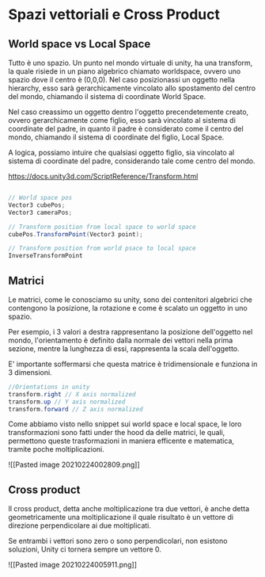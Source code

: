 Spazi vettoriali e Cross Product
===

## World space vs Local Space
Tutto è uno spazio. Un punto nel mondo virtuale di unity, ha una transform, la quale risiede in un piano algebrico chiamato worldspace, ovvero uno spazio dove il centro è (0,0,0). Nel caso posizionassi un oggetto nella hierarchy, esso sarà gerarchicamente vincolato allo spostamento del centro del mondo, chiamando il sistema di coordinate World Space. 

Nel caso creassimo un oggetto dentro l'oggetto precendetemente creato, ovvero gerarchicamente come figlio, esso sarà vincolato al sistema di coordinate del padre, in quanto il padre è considerato come il centro del mondo, chiamando il sistema di coordinate del figlio, Local Space.

A logica, possiamo intuire che qualsiasi oggetto figlio, sia vincolato al sistema di coordinate del padre, considerando tale come centro del mondo. 

https://docs.unity3d.com/ScriptReference/Transform.html

 ```cs
 
 // World space pos
 Vector3 cubePos;
 Vector3 cameraPos;
 
 // Transform position from local space to world space
 cubePos.TransformPoint(Vector3 point);
 
 // Transform position from world psace to local space
 InverseTransformPoint
 
 ```
 
 ## Matrici
 
 Le matrici, come le conosciamo su unity, sono dei contenitori algebrici che contengono la posizione, la rotazione e come è scalato un oggetto in uno spazio.

Per esempio, i 3 valori a destra rappresentano la posizione dell'oggetto nel mondo, l'orientamento è definito dalla normale dei vettori nella prima sezione, mentre la lunghezza di essi, rappresenta la scala dell'oggetto.

E' importante soffermarsi che questa matrice è tridimensionale e funziona in 3 dimensioni.

```cs
//Orientations in unity
transform.right // X axis normalized
transform.up // Y axis normalized
transform.forward // Z axis normalized
```

Come abbiamo visto nello snippet sui world space e local space, le loro transformazioni sono fatti under the hood da delle matrici, le quali, permettono queste trasformazioni in maniera efficente e matematica, tramite poche moltiplicazioni.

![[Pasted image 20210224002809.png]] 

## Cross product
Il cross product, detta anche moltiplicazione tra due vettori, è anche detta geometricamente una moltiplicazione il quale risultato è un vettore di direzione perpendicolare ai due moltiplicati.

Se entrambi i vettori sono zero o sono perpendicolari, non esistono soluzioni, Unity ci tornera sempre un vettore 0.

![[Pasted image 20210224005911.png]]